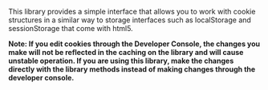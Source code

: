 This library provides a simple interface that allows you to work with cookie structures in a similar way to storage interfaces such as localStorage and sessionStorage that come with html5.

**Note: If you edit cookies through the Developer Console, the changes you make will not be reflected in the caching on the library and will cause unstable operation. If you are using this library, make the changes directly with the library methods instead of making changes through the developer console.**
